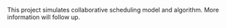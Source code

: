 This project simulates collaborative scheduling model and algorithm.
More information will follow up.